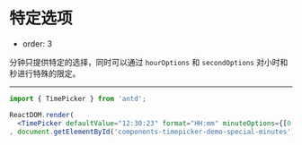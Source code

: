 特定选项
====

-	order: 3

分钟只提供特定的选择，同时可以通过 `hourOptions` 和 `secondOptions` 对小时和秒进行特殊的限定。

---

````jsx
import { TimePicker } from 'antd';

ReactDOM.render(
  <TimePicker defaultValue="12:30:23" format="HH:mm" minuteOptions={[0, 30]} />
, document.getElementById('components-timepicker-demo-special-minutes'));
````
